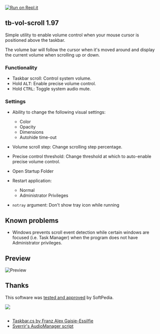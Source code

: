 [![Run on Repl.it](https://repl.it/badge/github/dvingerh/TbVolScroll)](https://repl.it/github/dvingerh/TbVolScroll) 
## tb-vol-scroll 1.97

Simple utility to enable volume control when your mouse cursor is positioned above the taskbar.

The volume bar will follow the cursor when it's moved around and display the current volume when scrolling up or down.

### Functionality

- Taskbar scroll: Control system volume.
- Hold <kbd>ALT</kbd>: Enable precise volume control.
- Hold <kbd>CTRL</kbd>: Toggle system audio mute.

### Settings

- Ability to change the following visual settings:
  - Color
  - Opacity
  - Dimensions
  - Autohide time-out

- Volume scroll step: Change scrolling step percentage.
- Precise control threshold: Change threshold at which to auto-enable precise volume control.
- Open Startup Folder
- Restart application:
  - Normal
  - Administrator Privileges
- `notray` argument: Don't show tray icon while running

## Known problems

- Windows prevents scroll event detection while certain windows are focused (i.e. Task Manager) when the program does not have Administrator privileges.

## Preview

![Preview](https://github.com/dvingerh/tb-vol-scroll/blob/master/example.gif?raw=true)

## Thanks

This software was [tested and approved](https://www.softpedia.com/get/Multimedia/Audio/Other-AUDIO-Tools/TbVolScroll.shtml) by SoftPedia.

![](https://s1.softpedia-static.com/_img/sp100clean.png?1)  

##
- [Taskbar.cs by Franz Alex Gaisie-Essilfie](https://gist.githubusercontent.com/franzalex/e747e6b318ab8f328aa02301f25ec534/raw/84f731f2e2396dc8ce28b564a75b712bf56b184f/Taskbar.cs)
- [Sverrir's AudioManager script](https://gist.github.com/sverrirs/d099b34b7f72bb4fb386)
